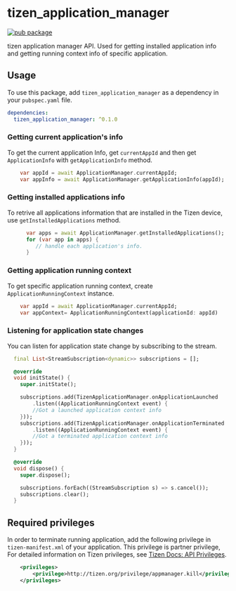 # tizen_application_manager

 [![pub package](https://img.shields.io/pub/v/tizen_application_manager.svg)](https://pub.dev/packages/tizen_application_manager)

tizen application manager API. Used for getting installed application info and getting running context info of specific application.

## Usage

To use this package, add `tizen_application_manager` as a dependency in your `pubspec.yaml` file.

```yaml
dependencies:
  tizen_application_manager: ^0.1.0
```

### Getting current application's info

To get the current application Info, get `currentAppId` and then get `ApplicationInfo` with `getApplicationInfo` method.

```dart
    var appId = await ApplicationManager.currentAppId;
    var appInfo = await ApplicationManager.getApplicationInfo(appId);
```

### Getting installed applications info

To retrive all applications information that are installed in the Tizen device, use `getInstalledApplications` method.

```dart
      var apps = await ApplicationManager.getInstalledApplications();
      for (var app in apps) {
         // handle each application's info.
      }
```

### Getting application running context

To get specific application running context, create `ApplicationRunningContext` instance.

```dart
    var appId = await ApplicationManager.currentAppId;
    var appContext= ApplicationRunningContext(applicationId: appId)
```

### Listening for application state changes

You can listen for application state change by subscribing to the stream.

```dart
  final List<StreamSubscription<dynamic>> subscriptions = [];

  @override
  void initState() {
    super.initState();

    subscriptions.add(TizenApplicationManager.onApplicationLaunched
        .listen((ApplicationRunningContext event) {
        //Got a launched application context info
    }));
    subscriptions.add(TizenApplicationManager.onApplicationTerminated
        .listen((ApplicationRunningContext event) {
        //Got a terminated application context info
    }));
  }

  @override
  void dispose() {
    super.dispose();

    subscriptions.forEach((StreamSubscription s) => s.cancel());
    subscriptions.clear();
  }
```


## Required privileges
In order to terminate running application, add the following privilege in `tizen-manifest.xml` of your application. This privilege is partner privilege, For detailed information on Tizen privileges, see [Tizen Docs: API Privileges](https://docs.tizen.org/application/dotnet/get-started/api-privileges).

```xml
    <privileges>
        <privilege>http://tizen.org/privilege/appmanager.kill</privilege>
    </privileges>
```